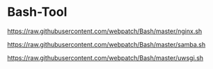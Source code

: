Bash-Tool
=========
https://raw.githubusercontent.com/webpatch/Bash/master/nginx.sh

https://raw.githubusercontent.com/webpatch/Bash/master/samba.sh

https://raw.githubusercontent.com/webpatch/Bash/master/uwsgi.sh
